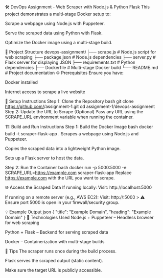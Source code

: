 🛠 DevOps Assignment - Web Scraper with Node.js & Python Flask
This project demonstrates a multi-stage Docker setup to:

Scrape a webpage using Node.js with Puppeteer.

Serve the scraped data using Python with Flask.

Optimize the Docker image using a multi-stage build.

📂 Project Structure
devops-assignment/
├── scrape.js          # Node.js script for web scraping
├── package.json       # Node.js dependencies
├── server.py          # Flask server for displaying JSON
├── requirements.txt   # Python dependencies
├── Dockerfile         # Multi-stage Docker build
└── README.md          # Project documentation
⚙️ Prerequisites
Ensure you have:

Docker installed

Internet access to scrape a live website

🔨 Setup Instructions
Step 1: Clone the Repository
bash
git clone https://github.com/<your-username>/assignment-1.git
cd assignment-1/devops-assignment
Step 2: Update the URL to Scrape (Optional)
Pass any URL using the SCRAPE_URL environment variable when running the container.

🏗️ Build and Run Instructions
Step 1: Build the Docker Image
bash
docker build -t scraper-flask-app .
Scrapes a webpage using Node.js and Puppeteer.

Copies the scraped data into a lightweight Python image.

Sets up a Flask server to host the data.

Step 2: Run the Container
bash
docker run -p 5000:5000 -e SCRAPE_URL=https://example.com scraper-flask-app
Replace https://example.com with the URL you want to scrape.

🌐 Access the Scraped Data
If running locally:
Visit: http://localhost:5000

If running on a remote server (e.g., AWS EC2):
Visit: http://<your-ec2-public-ip>:5000 > ⚠️ Ensure port 5000 is open in your firewall/security group.

💡 Example Output
json
{
  "title": "Example Domain",
  "heading": "Example Domain"
}
🧰 Technologies Used
Node.js + Puppeteer – Headless browser for web scraping

Python + Flask – Backend for serving scraped data

Docker – Containerization with multi-stage builds

📢 Tips
The scraper runs once during the build process.

Flask serves the scraped output (static content).

Make sure the target URL is publicly accessible.
